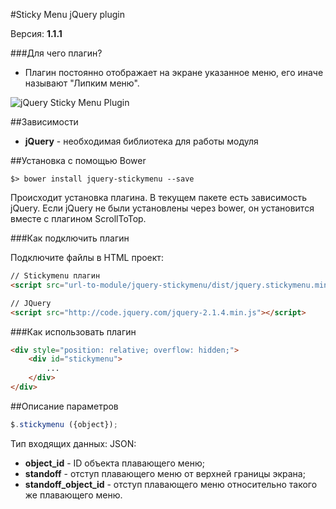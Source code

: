 #Sticky Menu jQuery plugin

Версия: **1.1.1**

###Для чего плагин?
* Плагин постоянно отображает на экране указанное меню, его иначе называют "Липким меню".

![jQuery Sticky Menu Plugin](http://files.fater.ru/git/jquery-stickymenu/1.gif)

##Зависимости
* **jQuery** - необходимая библиотека для работы модуля

##Установка с помощью Bower
```
$> bower install jquery-stickymenu --save
```
Происходит установка плагина. В текущем пакете есть зависимость jQuery. Если jQuery не были установлены через bower, он установится вместе с плагином ScrollToTop. 


###Как подключить плагин

Подключите файлы в HTML проект:
```html
// Stickymenu плагин
<script src="url-to-module/jquery-stickymenu/dist/jquery.stickymenu.min.js"></script>

// JQuery
<script src="http://code.jquery.com/jquery-2.1.4.min.js"></script>
```

###Как использовать плагин
```html
<div style="position: relative; overflow: hidden;">
	<div id="stickymenu">
		...
	</div>
</div>
```


##Описание параметров
```js
$.stickymenu ({object}); 
```
Тип входящих данных: JSON:

* **object_id** - ID объекта плавающего меню;
* **standoff** - отступ плавающего меню от верхней границы экрана;
* **standoff_object_id** - отступ плавающего меню относительно такого же плавающего меню.

